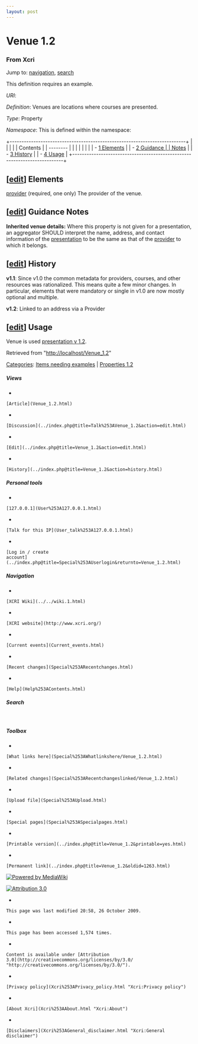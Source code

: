 ```yaml
---
layout: post
---
```


<script>
  (function(i,s,o,g,r,a,m){i['GoogleAnalyticsObject']=r;i[r]=i[r]||function(){
  (i[r].q=i[r].q||[]).push(arguments)},i[r].l=1*new Date();a=s.createElement(o),
  m=s.getElementsByTagName(o)[0];a.async=1;a.src=g;m.parentNode.insertBefore(a,m)
  })(window,document,'script','https://www.google-analytics.com/analytics.js','ga');

  ga('create', 'UA-73710929-3', 'auto');
  ga('send', 'pageview');

</script>







Venue 1.2 
=========













### From Xcri 







Jump to: [navigation](Venue_1.2.html#column-one),
[search](Venue_1.2.html#searchInput)





This definition requires an example.



*URI*: 

*Definition*: Venues are locations where courses are presented.

*Type*: Property

*Namespace*: This is defined within the namespace:


+--------------------------------------------------------------------------+
|                                                       |
|                                                                          |
| Contents                                                                 |
| --------                                                                 |
|                                                                          |
|                                                                    |
|                                                                          |
| -   [1 Elements](Venue_1.2.html#Elements)            |
| -   [2 Guidance     |
|     Notes](Venue_1.2.html#Guidance_Notes)                         |
| -   [3 History](Venue_1.2.html#History)              |
| -   [4 Usage](Venue_1.2.html#Usage)                  |
+--------------------------------------------------------------------------+


\[[edit](../index.php@title=Venue_1.2&action=edit&section=1.html "Edit section: Elements")\] Elements
-----------------------------------------------------------------------------------------------------------------------------------------------------------------------

[provider](Provider_1.2.html "Provider 1.2") (required, one only) The
provider of the venue.


\[[edit](../index.php@title=Venue_1.2&action=edit&section=2.html "Edit section: Guidance Notes")\] Guidance Notes
-----------------------------------------------------------------------------------------------------------------------------------------------------------------------------------

**Inherited venue details:** Where this property is not given for a
presentation, an aggregator SHOULD interpret the name, address, and
contact information of the
[presentation](Presentation.html "Presentation") to be the same as that
of the [provider](Provider.html "Provider") to which it belongs.


\[[edit](../index.php@title=Venue_1.2&action=edit&section=3.html "Edit section: History")\] History
---------------------------------------------------------------------------------------------------------------------------------------------------------------------

**v1.1**: Since v1.0 the common metadata for providers, courses, and
other resources was rationalized. This means quite a few minor changes.
In particular, elements that were mandatory or single in v1.0 are now
mostly optional and multiple.

**v1.2**: Linked to an address via a Provider


\[[edit](../index.php@title=Venue_1.2&action=edit&section=4.html "Edit section: Usage")\] Usage
-----------------------------------------------------------------------------------------------------------------------------------------------------------------

Venue is used [presentation v
1.2](Presentation_1.2.html "Presentation 1.2").



Retrieved from
"[http://localhost/Venue\_1.2](Venue_1.2.html)"





[Categories](Special%253ACategories.html "Special:Categories"): [Items needing
examples](Category%253AItems_needing_examples.html "Category:Items needing examples")
| [Properties
1.2](Category%253AProperties_1.2.html "Category:Properties 1.2")

















##### Views



-   

    

    [Article](Venue_1.2.html)
-   

    

    [Discussion](../index.php@title=Talk%253AVenue_1.2&action=edit.html)
-   

    

    [Edit](../index.php@title=Venue_1.2&action=edit.html)
-   

    

    [History](../index.php@title=Venue_1.2&action=history.html)







##### Personal tools



-   

    

    [127.0.0.1](User%253A127.0.0.1.html)
-   

    

    [Talk for this IP](User_talk%253A127.0.0.1.html)
-   

    

    [Log in / create
    account](../index.php@title=Special%253AUserlogin&returnto=Venue_1.2.html)











[](../../wiki.1.html "XCRI Wiki")





##### Navigation



-   

    

    [XCRI Wiki](../../wiki.1.html)
-   

    

    [XCRI website](http://www.xcri.org/)
-   

    

    [Current events](Current_events.html)
-   

    

    [Recent changes](Special%253ARecentchanges.html)
-   

    

    [Help](Help%253AContents.html)







##### Search





 









##### Toolbox



-   

    

    [What links here](Special%253AWhatlinkshere/Venue_1.2.html)
-   

    

    [Related changes](Special%253ARecentchangeslinked/Venue_1.2.html)
-   

    

    [Upload file](Special%253AUpload.html)
-   

    

    [Special pages](Special%253ASpecialpages.html)
-   

    

    [Printable version](../index.php@title=Venue_1.2&printable=yes.html)
-   

    

    [Permanent link](../index.php@title=Venue_1.2&oldid=1263.html)















[![Powered by
MediaWiki](../skins/common/images/poweredby_mediawiki_88x31.png)](http://www.mediawiki.org/)





[![Attribution 3.0
](http://i.creativecommons.org/l/by/3.0/88x31.png)](http://creativecommons.org/licenses/by/3.0/)



-   

    

    This page was last modified 20:58, 26 October 2009.
-   

    

    This page has been accessed 1,574 times.
-   

    

    Content is available under [Attribution
    3.0](http://creativecommons.org/licenses/by/3.0/ "http://creativecommons.org/licenses/by/3.0/").
-   

    

    [Privacy policy](Xcri%253APrivacy_policy.html "Xcri:Privacy policy")
-   

    

    [About Xcri](Xcri%253AAbout.html "Xcri:About")
-   

    

    [Disclaimers](Xcri%253AGeneral_disclaimer.html "Xcri:General disclaimer")




